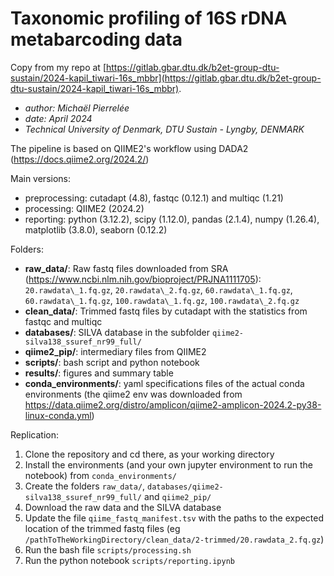 # Taxonomic profiling of 16S rDNA metabarcoding data

Copy from my repo at [https://gitlab.gbar.dtu.dk/b2et-group-dtu-sustain/2024-kapil_tiwari-16s_mbbr](https://gitlab.gbar.dtu.dk/b2et-group-dtu-sustain/2024-kapil_tiwari-16s_mbbr).

* _author: Michaël Pierrelée_
* _date: April 2024_
* _Technical University of Denmark, DTU Sustain - Lyngby, DENMARK_

The pipeline is based on QIIME2's workflow using DADA2 (https://docs.qiime2.org/2024.2/)

Main versions:
- preprocessing: cutadapt (4.8), fastqc (0.12.1) and multiqc (1.21)
- processing: QIIME2 (2024.2)
- reporting: python (3.12.2), scipy (1.12.0), pandas (2.1.4), numpy (1.26.4), matplotlib (3.8.0), seaborn (0.12.2)

Folders:
- **raw_data/**: Raw fastq files downloaded from SRA (https://www.ncbi.nlm.nih.gov/bioproject/PRJNA1111705): `20.rawdata\_1.fq.gz`, `20.rawdata\_2.fq.gz`, `60.rawdata\_1.fq.gz`, `60.rawdata\_1.fq.gz`, `100.rawdata\_1.fq.gz`, `100.rawdata\_2.fq.gz`
- **clean_data/**: Trimmed fastq files by cutadapt with the statistics from fastqc and multiqc
- **databases/**: SILVA database in the subfolder `qiime2-silva138_ssuref_nr99_full/`
- **qiime2_pip/**: intermediary files from QIIME2
- **scripts/**: bash script and python notebook
- **results/**: figures and summary table
- **conda_environments/**: yaml specifications files of the actual conda environments (the qiime2 env was downloaded from https://data.qiime2.org/distro/amplicon/qiime2-amplicon-2024.2-py38-linux-conda.yml)

Replication:
1. Clone the repository and cd there, as your working directory
2. Install the environments (and your own jupyter environment to run the notebook) from `conda_environments/`
3. Create the folders `raw_data/`, `databases/qiime2-silva138_ssuref_nr99_full/` and `qiime2_pip/`
4. Download the raw data and the SILVA database
5. Update the file `qiime_fastq_manifest.tsv` with the paths to the expected location of the trimmed fastq files (eg `/pathToTheWorkingDirectory/clean_data/2-trimmed/20.rawdata_2.fq.gz`)
6. Run the bash file `scripts/processing.sh`
7. Run the python notebook `scripts/reporting.ipynb`
